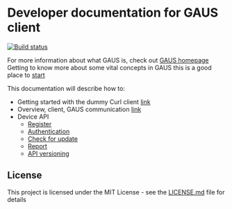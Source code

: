 # Developer documentation for GAUS client

[![Build status](https://codebuild.eu-west-1.amazonaws.com/badges?uuid=eyJlbmNyeXB0ZWREYXRhIjoiVURYWlJWOS81ZmlLeEFGcWh1Q0Z5U2pVZktuaHZaTGlIQ21YK2MrZEhQZ0dqMi9xeTRBVEEyZllCWHh0VjFLNnJ4a1VvZ01xdGFOQ0tqVnpQeDFFbk1jPSIsIml2UGFyYW1ldGVyU3BlYyI6IkRSKzlrMG5WcktGUFhqQmYiLCJtYXRlcmlhbFNldFNlcmlhbCI6MX0%3D&branch=master)](https://eu-west-1.console.aws.amazon.com/codesuite/codebuild/projects/cdeveloper-documentation/details)

For more information about what GAUS is, check out [GAUS homepage](https://gaus.incubation.io/)
Getting to know more about some vital concepts in GAUS this is a good place to [start](docs/concepts.md)

This documentation will describe how to:
* Getting started with the dummy Curl client [link](docs/getting-started.md)
* Overview, client, GAUS communication [link](docs/overview.md)
* Device API
  * [Register](docs/register.md)
  * [Authentication](docs/authentication.md)
  * [Check for update](docs/check-for-update.md)
  * [Report](docs/report.md)
  * [API versioning](docs/apiversion.md)


## License

This project is licensed under the MIT License - see the [LICENSE.md](LICENSE.md) file for details
